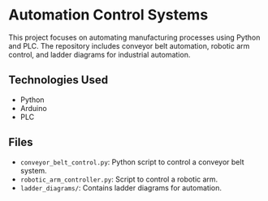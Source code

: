 # Automation Control Systems

This project focuses on automating manufacturing processes using Python and PLC. The repository includes conveyor belt automation, robotic arm control, and ladder diagrams for industrial automation. 

## Technologies Used
- Python
- Arduino
- PLC

## Files
- `conveyor_belt_control.py`: Python script to control a conveyor belt system.
- `robotic_arm_controller.py`: Script to control a robotic arm.
- `ladder_diagrams/`: Contains ladder diagrams for automation.
